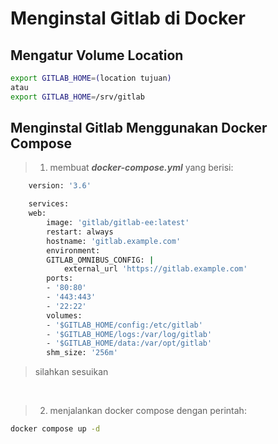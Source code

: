 # Menginstal Gitlab di Docker

## Mengatur Volume Location

```sh
export GITLAB_HOME=(location tujuan)
atau
export GITLAB_HOME=/srv/gitlab
```

## Menginstal Gitlab Menggunakan Docker Compose

> 1. membuat ***docker-compose.yml*** yang berisi:

```sh
    version: '3.6'

    services:
    web:
        image: 'gitlab/gitlab-ee:latest'
        restart: always
        hostname: 'gitlab.example.com'
        environment:
        GITLAB_OMNIBUS_CONFIG: |
            external_url 'https://gitlab.example.com'
        ports:
        - '80:80'
        - '443:443'
        - '22:22'
        volumes:
        - '$GITLAB_HOME/config:/etc/gitlab'
        - '$GITLAB_HOME/logs:/var/log/gitlab'
        - '$GITLAB_HOME/data:/var/opt/gitlab'
        shm_size: '256m'
```

> silahkan sesuikan

</br>

> 2. menjalankan docker compose dengan perintah:

```sh
docker compose up -d
```
